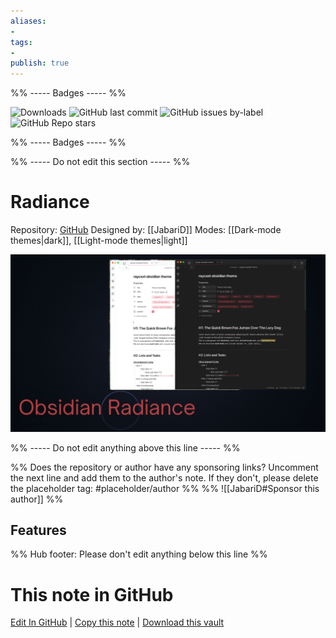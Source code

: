 ```yaml
---
aliases:
- 
tags: 
- 
publish: true
---
```


%% ----- Badges ----- %%

![Downloads](https://img.shields.io/badge/downloads-655-573E7A?style=for-the-badge&logo=)
![GitHub last commit](https://img.shields.io/github/last-commit/JabariD/obsidian-radiance?color=573E7A&label=last%20update&logo=github&style=for-the-badge)
![GitHub issues by-label](https://img.shields.io/github/issues/JabariD/obsidian-radiance/help%20wanted?color=573E7A&logo=github&style=for-the-badge) 
![GitHub Repo stars](https://img.shields.io/github/stars/JabariD/obsidian-radiance?color=573E7A&logo=github&style=for-the-badge)

%% ----- Badges ----- %%

%% ----- Do not edit this section ----- %%

# Radiance

Repository: [GitHub](https://github.com/JabariD/obsidian-radiance)
Designed by: [[JabariD]]
Modes: [[Dark-mode themes|dark]], [[Light-mode themes|light]]



![screenshot](https://github.com/JabariD/obsidian-radiance/raw/HEAD/cover.png)

%% ----- Do not edit anything above this line ----- %% 

%% Does the repository or author have any sponsoring links? Uncomment the next line and add them to the author's note. If they don't, please delete the placeholder tag: #placeholder/author %%
%% ![[JabariD#Sponsor this author]] %%


## Features



%% Hub footer: Please don't edit anything below this line %%

# This note in GitHub

<span class="git-footer">[Edit In GitHub](https://github.dev/obsidian-community/obsidian-hub/blob/main/02%20-%20Community%20Expansions/02.05%20All%20Community%20Expansions/Themes/Radiance.md "git-hub-edit-note") | [Copy this note](https://raw.githubusercontent.com/obsidian-community/obsidian-hub/main/02%20-%20Community%20Expansions/02.05%20All%20Community%20Expansions/Themes/Radiance.md "git-hub-copy-note") | [Download this vault](https://github.com/obsidian-community/obsidian-hub/archive/refs/heads/main.zip "git-hub-download-vault") </span>
